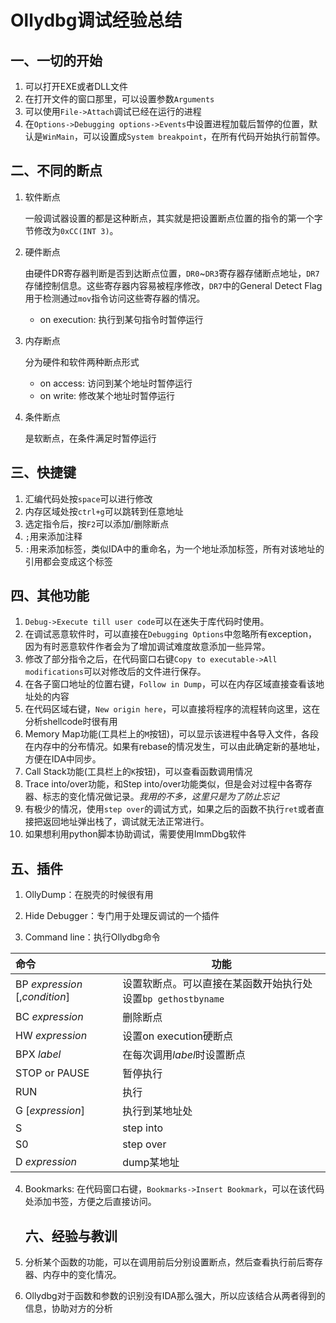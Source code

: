 # Ollydbg调试经验总结

## 一、一切的开始

1. 可以打开EXE或者DLL文件
2. 在打开文件的窗口那里，可以设置参数`Arguments`
3. 可以使用`File->Attach`调试已经在运行的进程
4. 在`Options->Debugging options->Events`中设置进程加载后暂停的位置，默认是`WinMain`，可以设置成`System breakpoint`，在所有代码开始执行前暂停。

## 二、不同的断点

1. 软件断点

   一般调试器设置的都是这种断点，其实就是把设置断点位置的指令的第一个字节修改为`0xCC(INT 3)`。

2. 硬件断点

   由硬件DR寄存器判断是否到达断点位置，`DR0`~`DR3`寄存器存储断点地址，`DR7`存储控制信息。这些寄存器内容易被程序修改，`DR7`中的General Detect Flag用于检测通过`mov`指令访问这些寄存器的情况。

   - on execution: 执行到某句指令时暂停运行

3. 内存断点

   分为硬件和软件两种断点形式

   - on access: 访问到某个地址时暂停运行
   - on write: 修改某个地址时暂停运行

4. 条件断点

   是软断点，在条件满足时暂停运行

## 三、快捷键

1. 汇编代码处按`space`可以进行修改
2. 内存区域处按`ctrl+g`可以跳转到任意地址
3. 选定指令后，按`F2`可以添加/删除断点
4. `;`用来添加注释
5. `:`用来添加标签，类似IDA中的重命名，为一个地址添加标签，所有对该地址的引用都会变成这个标签

## 四、其他功能

1. `Debug->Execute till user code`可以在迷失于库代码时使用。
2. 在调试恶意软件时，可以直接在`Debugging Options`中忽略所有exception，因为有时恶意软件作者会为了增加调试难度故意添加一些异常。
3. 修改了部分指令之后，在代码窗口右键`Copy to executable->All modifications`可以对修改后的文件进行保存。
4. 在各子窗口地址的位置右键，`Follow in Dump`，可以在内存区域直接查看该地址处的内容
5. 在代码区域右键，`New origin here`，可以直接将程序的流程转向这里，这在分析shellcode时很有用
6. Memory Map功能(工具栏上的`M`按钮)，可以显示该进程中各导入文件，各段在内存中的分布情况。如果有rebase的情况发生，可以由此确定新的基地址，方便在IDA中同步。
7. Call Stack功能(工具栏上的`K`按钮)，可以查看函数调用情况
8. Trace into/over功能，和Step into/over功能类似，但是会对过程中各寄存器、标志的变化情况做记录。*我用的不多，这里只是为了防止忘记*
9. 有极少的情况，使用`step over`的调试方式，如果之后的函数不执行`ret`或者直接把返回地址弹出栈了，调试就无法正常进行。
10. 如果想利用python脚本协助调试，需要使用ImmDbg软件

## 五、插件

1. OllyDump：在脱壳的时候很有用

2. Hide Debugger：专门用于处理反调试的一个插件

3. Command line：执行Ollydbg命令

| 命令                           | 功能                                                         |
| :----------------------------- | ------------------------------------------------------------ |
| BP *expression* [,*condition*] | 设置软断点。可以直接在某函数开始执行处设置`bp gethostbyname` |
| BC *expression*                | 删除断点                                                     |
| HW *expression*                | 设置on execution硬断点                                       |
| BPX *label*                    | 在每次调用*label*时设置断点                                  |
| STOP or PAUSE                  | 暂停执行                                                     |
| RUN                            | 执行                                                         |
| G [*expression*]               | 执行到某地址处                                               |
| S                              | step into                                                    |
| S0                             | step over                                                    |
| D *expression*                 | dump某地址                                                   |

4. Bookmarks: 在代码窗口右键，`Bookmarks->Insert Bookmark`，可以在该代码处添加书签，方便之后直接访问。

   ## 六、经验与教训

1. 分析某个函数的功能，可以在调用前后分别设置断点，然后查看执行前后寄存器、内存中的变化情况。
2. Ollydbg对于函数和参数的识别没有IDA那么强大，所以应该结合从两者得到的信息，协助对方的分析